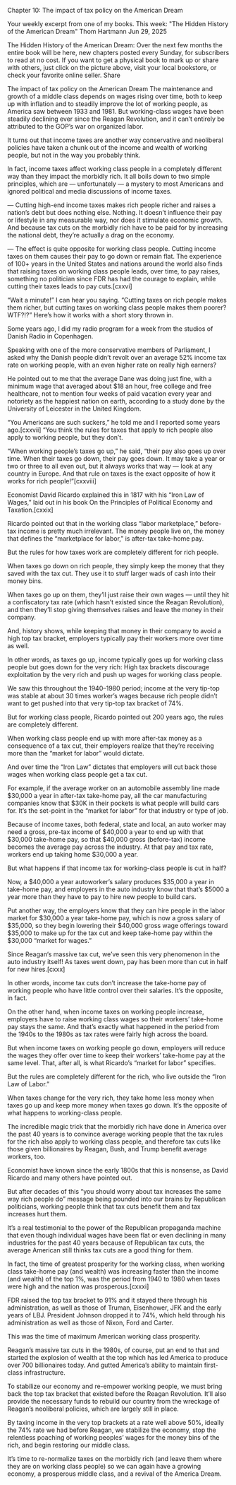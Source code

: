 <!--~~~~~~~~~~~~~~~~~~~~~~~~~~~~~~~~~~~~~~~~~~~~~~~~~~~~~~~~~~~~~~~~~~~~~~~~~~~~~~~~~~~~~~~~~~~~-->
Chapter 10: The impact of tax policy on the American Dream
<!--~~~~~~~~~~~~~~~~~~~~~~~~~~~~~~~~~~~~~~~~~~~~~~~~~~~~~~~~~~~~~~~~~~~~~~~~~~~~~~~~~~~~~~~~~~~~-->
Your weekly excerpt from one of my books. This week: "The Hidden History of the American Dream"
Thom Hartmann
Jun 29, 2025

The Hidden History of the American Dream: Over the next few months the entire book will be here, new chapters posted every Sunday, for subscribers to read at no cost. If you want to get a physical book to mark up or share with others, just click on the picture above, visit your local bookstore, or check your favorite online seller.
Share

The impact of tax policy on the American Dream
The maintenance and growth of a middle class depends on wages rising over time, both to keep up with inflation and to steadily improve the lot of working people, as America saw between 1933 and 1981. But working-class wages have been steadily declining ever since the Reagan Revolution, and it can’t entirely be attributed to the GOP’s war on organized labor.

It turns out that income taxes are another way conservative and neoliberal policies have taken a chunk out of the income and wealth of working people, but not in the way you probably think.

In fact, income taxes affect working class people in a completely different way than they impact the morbidly rich. It all boils down to two simple principles, which are — unfortunately — a mystery to most Americans and ignored political and media discussions of income taxes.

— Cutting high-end income taxes makes rich people richer and raises a nation’s debt but does nothing else. Nothing. It doesn’t influence their pay or lifestyle in any measurable way, nor does it stimulate economic growth. And because tax cuts on the morbidly rich have to be paid for by increasing the national debt, they’re actually a drag on the economy.

— The effect is quite opposite for working class people. Cutting income taxes on them causes their pay to go down or remain flat. The experience of 100+ years in the United States and nations around the world also finds that raising taxes on working class people leads, over time, to pay raises, something no politician since FDR has had the courage to explain, while cutting their taxes leads to pay cuts.[cxxvi]

“Wait a minute!” I can hear you saying. “Cutting taxes on rich people makes them richer, but cutting taxes on working class people makes them poorer? WTF?!?” Here’s how it works with a short story thrown in.

Some years ago, I did my radio program for a week from the studios of Danish Radio in Copenhagen.

Speaking with one of the more conservative members of Parliament, I asked why the Danish people didn’t revolt over an average 52% income tax rate on working people, with an even higher rate on really high earners?

He pointed out to me that the average Dane was doing just fine, with a minimum wage that averaged about $18 an hour, free college and free healthcare, not to mention four weeks of paid vacation every year and notoriety as the happiest nation on earth, according to a study done by the University of Leicester in the United Kingdom.

“You Americans are such suckers,” he told me and I reported some years ago.[cxxvii] “You think the rules for taxes that apply to rich people also apply to working people, but they don’t.

“When working people’s taxes go up,” he said, “their pay also goes up over time. When their taxes go down, their pay goes down. It may take a year or two or three to all even out, but it always works that way — look at any country in Europe. And that rule on taxes is the exact opposite of how it works for rich people!”[cxxviii]

Economist David Ricardo explained this in 1817 with his “Iron Law of Wages,” laid out in his book On the Principles of Political Economy and Taxation.[cxxix]

Ricardo pointed out that in the working class “labor marketplace,” before-tax income is pretty much irrelevant. The money people live on, the money that defines the “marketplace for labor,” is after-tax take-home pay.

But the rules for how taxes work are completely different for rich people.

When taxes go down on rich people, they simply keep the money that they saved with the tax cut. They use it to stuff larger wads of cash into their money bins.

When taxes go up on them, they’ll just raise their own wages — until they hit a confiscatory tax rate (which hasn’t existed since the Reagan Revolution), and then they’ll stop giving themselves raises and leave the money in their company.

And, history shows, while keeping that money in their company to avoid a high top tax bracket, employers typically pay their workers more over time as well.

In other words, as taxes go up, income typically goes up for working class people but goes down for the very rich: High tax brackets discourage exploitation by the very rich and push up wages for working class people.

We saw this throughout the 1940–1980 period; income at the very tip-top was stable at about 30 times worker’s wages because rich people didn’t want to get pushed into that very tip-top tax bracket of 74%.

But for working class people, Ricardo pointed out 200 years ago, the rules are completely different.

When working class people end up with more after-tax money as a consequence of a tax cut, their employers realize that they’re receiving more than the “market for labor” would dictate.

And over time the “Iron Law” dictates that employers will cut back those wages when working class people get a tax cut.

For example, if the average worker on an automobile assembly line made $30,000 a year in after-tax take-home pay, all the car manufacturing companies know that $30K in their pockets is what people will build cars for. It’s the set-point in the “market for labor” for that industry or type of job.

Because of income taxes, both federal, state and local, an auto worker may need a gross, pre-tax income of $40,000 a year to end up with that $30,000 take-home pay, so that $40,000 gross (before-tax) income becomes the average pay across the industry. At that pay and tax rate, workers end up taking home $30,000 a year.

But what happens if that income tax for working-class people is cut in half?

Now, a $40,000 a year autoworker’s salary produces $35,000 a year in take-home pay, and employers in the auto industry know that that’s $5000 a year more than they have to pay to hire new people to build cars.

Put another way, the employers know that they can hire people in the labor market for $30,000 a year take-home pay, which is now a gross salary of $35,000, so they begin lowering their $40,000 gross wage offerings toward $35,000 to make up for the tax cut and keep take-home pay within the $30,000 “market for wages.”

Since Reagan‘s massive tax cut, we’ve seen this very phenomenon in the auto industry itself! As taxes went down, pay has been more than cut in half for new hires.[cxxx]

In other words, income tax cuts don’t increase the take-home pay of working people who have little control over their salaries. It’s the opposite, in fact.

On the other hand, when income taxes on working people increase, employers have to raise working class wages so their workers’ take-home pay stays the same. And that’s exactly what happened in the period from the 1940s to the 1980s as tax rates were fairly high across the board.

But when income taxes on working people go down, employers will reduce the wages they offer over time to keep their workers’ take-home pay at the same level. That, after all, is what Ricardo’s “market for labor” specifies.

But the rules are completely different for the rich, who live outside the “Iron Law of Labor.”

When taxes change for the very rich, they take home less money when taxes go up and keep more money when taxes go down. It’s the opposite of what happens to working-class people.

The incredible magic trick that the morbidly rich have done in America over the past 40 years is to convince average working people that the tax rules for the rich also apply to working class people, and therefore tax cuts like those given billionaires by Reagan, Bush, and Trump benefit average workers, too.

Economist have known since the early 1800s that this is nonsense, as David Ricardo and many others have pointed out.

But after decades of this “you should worry about tax increases the same way rich people do” message being pounded into our brains by Republican politicians, working people think that tax cuts benefit them and tax increases hurt them.

It’s a real testimonial to the power of the Republican propaganda machine that even though individual wages have been flat or even declining in many industries for the past 40 years because of Republican tax cuts, the average American still thinks tax cuts are a good thing for them.

In fact, the time of greatest prosperity for the working class, when working class take-home pay (and wealth) was increasing faster than the income (and wealth) of the top 1%, was the period from 1940 to 1980 when taxes were high and the nation was prosperous.[cxxxi]

FDR raised the top tax bracket to 91% and it stayed there through his administration, as well as those of Truman, Eisenhower, JFK and the early years of LBJ. President Johnson dropped it to 74%, which held through his administration as well as those of Nixon, Ford and Carter.

This was the time of maximum American working class prosperity.

Reagan’s massive tax cuts in the 1980s, of course, put an end to that and started the explosion of wealth at the top which has led America to produce over 700 billionaires today. And gutted America’s ability to maintain first-class infrastructure.

To stabilize our economy and re-empower working people, we must bring back the top tax bracket that existed before the Reagan Revolution. It’ll also provide the necessary funds to rebuild our country from the wreckage of Reagan’s neoliberal policies, which are largely still in place.

By taxing income in the very top brackets at a rate well above 50%, ideally the 74% rate we had before Reagan, we stabilize the economy, stop the relentless poaching of working peoples’ wages for the money bins of the rich, and begin restoring our middle class.

It’s time to re-normalize taxes on the morbidly rich (and leave them where they are on working class people) so we can again have a growing economy, a prosperous middle class, and a revival of the America Dream.

